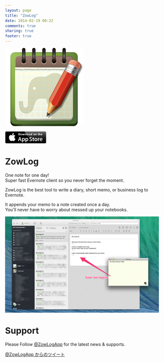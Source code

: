 ```yaml
---
layout: page
title: "ZowLog"
date: 2014-02-19 00:22
comments: true
sharing: true
footer: true
---
```


[!["ZowLog"](/images/zowlog/zowlog-256.png)](https://itunes.apple.com/us/app/zowlog/id823917791?ls=1&mt=12)

[!["ZowLog"](/images/zowlog/appstore.png)](https://itunes.apple.com/us/app/zowlog/id823917791?ls=1&mt=12)

ZowLog
==========

One note for one day!  
Super fast Evernote client so you never forget the moment. 

ZowLog is the best tool to write a diary, short memo, or business log to Evernote. 

It appends your memo to a note created once a day.  
You'll never have to worry about messed up your notebooks. 


![ZowLog](/images/zowlog/capture-1.png)





Support
==========

Please Follow  [@ZowLogApp](https://twitter.com/ZowLogApp) for the latest news & supports.

<a class="twitter-timeline" href="https://twitter.com/ZowLogApp" data-widget-id="443166250433146880">@ZowLogApp からのツイート</a>
<script>!function(d,s,id){var js,fjs=d.getElementsByTagName(s)[0],p=/^http:/.test(d.location)?'http':'https';if(!d.getElementById(id)){js=d.createElement(s);js.id=id;js.src=p+"://platform.twitter.com/widgets.js";fjs.parentNode.insertBefore(js,fjs);}}(document,"script","twitter-wjs");</script>





